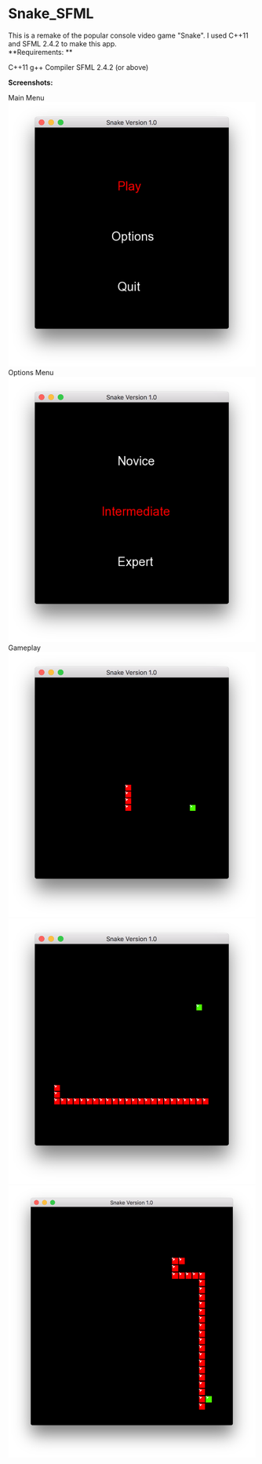 # Snake_SFML

This is a remake of the popular console video game "Snake". I used C++11 and SFML 2.4.2 to make this app. <br/>
**Requirements: ** 

C++11
g++ Compiler
SFML 2.4.2 (or above) <br/>


**Screenshots:** <br/>

Main Menu
![Main Menu](/Screenshots/ss1.png?raw=true "Main Menu")
Options Menu
![Options Menu](/Screenshots/ss2.png?raw=true "Options Menu")
Gameplay
![Gameplay](/Screenshots/ss3.png?raw=true "Gameplay")
![Gameplay](/Screenshots/ss4.png?raw=true "Gameplay")
![Gameplay](/Screenshots/ss5.png?raw=true "Gameplay")
